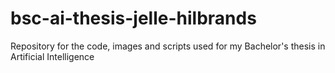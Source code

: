 # bsc-ai-thesis-jelle-hilbrands
Repository for the code, images and scripts used for my Bachelor's thesis in Artificial Intelligence

